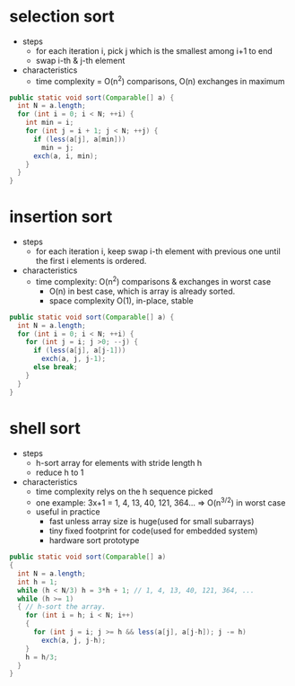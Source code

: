 # selection sort
- steps
  - for each iteration i, pick j which is the smallest among i+1 to end
  - swap i-th & j-th element
- characteristics
  - time complexity = O(n<sup>2</sup>) comparisons, O(n) exchanges in maximum

```Java
public static void sort(Comparable[] a) {
  int N = a.length;
  for (int i = 0; i < N; ++i) {
    int min = i;
    for (int j = i + 1; j < N; ++j) {
      if (less(a[j], a[min]))
        min = j;
      exch(a, i, min);
    }
  }
}
```

# insertion sort
- steps
  - for each iteration i, keep swap i-th element with previous one until the first i elements is ordered.
- characteristics
  - time complexity: O(n<sup>2</sup>) comparisons & exchanges in worst case
    - O(n) in best case, which is array is already sorted.
    - space complexity O(1), in-place, stable

```Java
public static void sort(Comparable[] a) {
  int N = a.length;
  for (int i = 0; i < N; ++i) {
    for (int j = i; j >0; --j) {
      if (less(a[j], a[j-1]))
        exch(a, j, j-1);
      else break;
    }
  }
}
```

# shell sort
- steps
  - h-sort array for elements with stride length h
  - reduce h to 1
- characteristics
  - time complexity relys on the h sequence picked
  - one example: 3x+1 = 1, 4, 13, 40, 121, 364... => O(n<sup>3/2</sup>) in worst case
  - useful in practice
    - fast unless array size is huge(used for small subarrays)
    - tiny fixed footprint for code(used for embedded system)
    - hardware sort prototype

```Java
public static void sort(Comparable[] a)
{
  int N = a.length;
  int h = 1;
  while (h < N/3) h = 3*h + 1; // 1, 4, 13, 40, 121, 364, ...
  while (h >= 1)
  { // h-sort the array.
    for (int i = h; i < N; i++)
    {
      for (int j = i; j >= h && less(a[j], a[j-h]); j -= h)
        exch(a, j, j-h);
    }
    h = h/3;
  }
}
```
